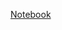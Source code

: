 [Notebook](https://nbviewer.jupyter.org/github/ChingChieh/FDA_regression_svm_nn/blob/master/Stock%20up%20or%20down.ipynb)
